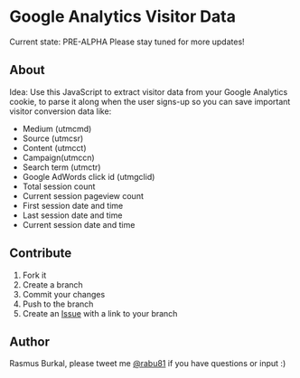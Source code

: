 Google Analytics Visitor Data
=============================

Current state: PRE-ALPHA
Please stay tuned for more updates!

About
-----

Idea: Use this JavaScript to extract visitor data from your Google Analytics cookie, to parse it along when the user signs-up so you can save important visitor conversion data like:
* Medium (utmcmd)
* Source (utmcsr)
* Content (utmcct)
* Campaign(utmccn)
* Search term (utmctr)
* Google AdWords click id (utmgclid)
* Total session count
* Current session pageview count
* First session date and time
* Last session date and time
* Current session date and time

Contribute
----------

1. Fork it
2. Create a branch
3. Commit your changes
4. Push to the branch
5. Create an [Issue][2] with a link to your branch

Author
-------

Rasmus Burkal, please tweet me [@rabu81][1] if you have questions or input :)

[1]: http://twitter.com/#!/rabu81
[2]: http://github.com/rabu81/media-queries-boilerplate/issues